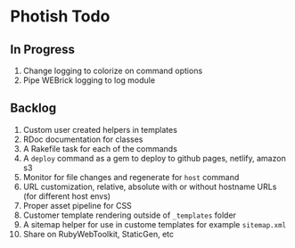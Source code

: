 # Photish Todo

## In Progress

1. Change logging to colorize on command options
1. Pipe WEBrick logging to log module

## Backlog

1. Custom user created helpers in templates
1. RDoc documentation for classes
1. A Rakefile task for each of the commands
1. A `deploy` command as a gem to deploy to github pages, netlify, amazon s3
1. Monitor for file changes and regenerate for `host` command
1. URL customization, relative, absolute with or without hostname URLs (for
   different host envs)
1. Proper asset pipeline for CSS
1. Customer template rendering outside of `_templates` folder
1. A sitemap helper for use in custome templates for example `sitemap.xml`
1. Share on RubyWebToolkit, StaticGen, etc
